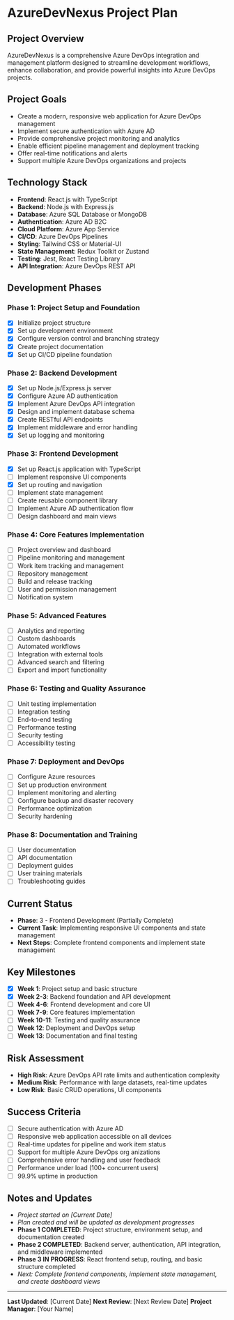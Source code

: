 # AzureDevNexus Project Plan

## Project Overview
AzureDevNexus is a comprehensive Azure DevOps integration and management platform designed to streamline development workflows, enhance collaboration, and provide powerful insights into Azure DevOps projects.

## Project Goals
- Create a modern, responsive web application for Azure DevOps management
- Implement secure authentication with Azure AD
- Provide comprehensive project monitoring and analytics
- Enable efficient pipeline management and deployment tracking
- Offer real-time notifications and alerts
- Support multiple Azure DevOps organizations and projects

## Technology Stack
- **Frontend**: React.js with TypeScript
- **Backend**: Node.js with Express.js
- **Database**: Azure SQL Database or MongoDB
- **Authentication**: Azure AD B2C
- **Cloud Platform**: Azure App Service
- **CI/CD**: Azure DevOps Pipelines
- **Styling**: Tailwind CSS or Material-UI
- **State Management**: Redux Toolkit or Zustand
- **Testing**: Jest, React Testing Library
- **API Integration**: Azure DevOps REST API

## Development Phases

### Phase 1: Project Setup and Foundation
- [x] Initialize project structure
- [x] Set up development environment
- [x] Configure version control and branching strategy
- [x] Create project documentation
- [x] Set up CI/CD pipeline foundation

### Phase 2: Backend Development
- [x] Set up Node.js/Express.js server
- [x] Configure Azure AD authentication
- [x] Implement Azure DevOps API integration
- [x] Design and implement database schema
- [x] Create RESTful API endpoints
- [x] Implement middleware and error handling
- [x] Set up logging and monitoring

### Phase 3: Frontend Development
- [x] Set up React.js application with TypeScript
- [ ] Implement responsive UI components
- [x] Set up routing and navigation
- [ ] Implement state management
- [ ] Create reusable component library
- [ ] Implement Azure AD authentication flow
- [ ] Design dashboard and main views

### Phase 4: Core Features Implementation
- [ ] Project overview and dashboard
- [ ] Pipeline monitoring and management
- [ ] Work item tracking and management
- [ ] Repository management
- [ ] Build and release tracking
- [ ] User and permission management
- [ ] Notification system

### Phase 5: Advanced Features
- [ ] Analytics and reporting
- [ ] Custom dashboards
- [ ] Automated workflows
- [ ] Integration with external tools
- [ ] Advanced search and filtering
- [ ] Export and import functionality

### Phase 6: Testing and Quality Assurance
- [ ] Unit testing implementation
- [ ] Integration testing
- [ ] End-to-end testing
- [ ] Performance testing
- [ ] Security testing
- [ ] Accessibility testing

### Phase 7: Deployment and DevOps
- [ ] Configure Azure resources
- [ ] Set up production environment
- [ ] Implement monitoring and alerting
- [ ] Configure backup and disaster recovery
- [ ] Performance optimization
- [ ] Security hardening

### Phase 8: Documentation and Training
- [ ] User documentation
- [ ] API documentation
- [ ] Deployment guides
- [ ] User training materials
- [ ] Troubleshooting guides

## Current Status
- **Phase**: 3 - Frontend Development (Partially Complete)
- **Current Task**: Implementing responsive UI components and state management
- **Next Steps**: Complete frontend components and implement state management

## Key Milestones
- [x] **Week 1**: Project setup and basic structure
- [x] **Week 2-3**: Backend foundation and API development
- [ ] **Week 4-6**: Frontend development and core UI
- [ ] **Week 7-9**: Core features implementation
- [ ] **Week 10-11**: Testing and quality assurance
- [ ] **Week 12**: Deployment and DevOps setup
- [ ] **Week 13**: Documentation and final testing

## Risk Assessment
- **High Risk**: Azure DevOps API rate limits and authentication complexity
- **Medium Risk**: Performance with large datasets, real-time updates
- **Low Risk**: Basic CRUD operations, UI components

## Success Criteria
- [ ] Secure authentication with Azure AD
- [ ] Responsive web application accessible on all devices
- [ ] Real-time updates for pipeline and work item status
- [ ] Support for multiple Azure DevOps org
anizations
- [ ] Comprehensive error handling and user feedback
- [ ] Performance under load (100+ concurrent users)
- [ ] 99.9% uptime in production

## Notes and Updates
- *Project started on [Current Date]*
- *Plan created and will be updated as development progresses*
- **Phase 1 COMPLETED**: Project structure, environment setup, and documentation created
- **Phase 2 COMPLETED**: Backend server, authentication, API integration, and middleware implemented
- **Phase 3 IN PROGRESS**: React frontend setup, routing, and basic structure completed
- *Next: Complete frontend components, implement state management, and create dashboard views*

---

**Last Updated**: [Current Date]
**Next Review**: [Next Review Date]
**Project Manager**: [Your Name]
